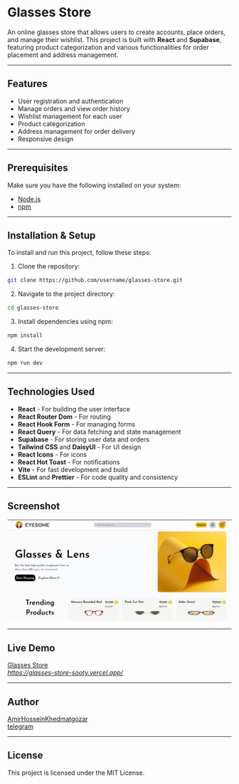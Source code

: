 # Glasses Store

An online glasses store that allows users to create accounts, place orders, and manage their wishlist. This project is built with **React** and **Supabase**, featuring product categorization and various functionalities for order placement and address management.

---

## Features

- User registration and authentication
- Manage orders and view order history
- Wishlist management for each user
- Product categorization
- Address management for order delivery
- Responsive design

---

## Prerequisites

Make sure you have the following installed on your system:

- [Node.js](https://nodejs.org)
- [npm](https://www.npmjs.com)

---

## Installation & Setup

To install and run this project, follow these steps:

1. Clone the repository:

```bash
git clone https://github.com/username/glasses-store.git
```

2. Navigate to the project directory:

```bash
cd glasses-store
```

3. Install dependencies using npm:

```bash
npm install
```

4. Start the development server:

```bash
npm run dev
```

---

## Technologies Used

- **React** - For building the user interface
- **React Router Dom** - For routing
- **React Hook Form** - For managing forms
- **React Query** - For data fetching and state management
- **Supabase** - For storing user data and orders
- **Tailwind CSS** and **DaisyUI** - For UI design
- **React Icons** - For icons
- **React Hot Toast** - For notifications
- **Vite** - For fast development and build
- **ESLint** and **Prettier** - For code quality and consistency

---

## Screenshot

![project-overview](/public/project-overview.png)

---

## Live Demo

[Glasses Store](#)  
_https://glasses-store-sooty.vercel.app/_

---

## Author

[AmirHosseinKhedmatgozar](https://github.com/AmirHosseinKhedmatgozar)  
[telegram](https://t.me/amirkh21)

---

## License

This project is licensed under the MIT License.
